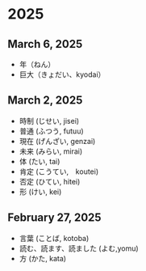 # 2025
## March 6, 2025
* 年（ねん）
* 巨大（きょだい、kyodai）
## March 2, 2025
* 時制 (じせい, jisei)
* 普通 (ふつう, futuu)
* 現在 (げんざい, genzai)
* 未来 (みらい, mirai)
* 体 (たい, tai)
* 肯定 (こうてい,　koutei)
* 否定 (ひてい, hitei)
* 形 (けい, kei)
## February 27, 2025
* 言葉 (ことば, kotoba)  
* 読む、読ます、読ました (よむ,yomu)
* 方 (かた, kata)
